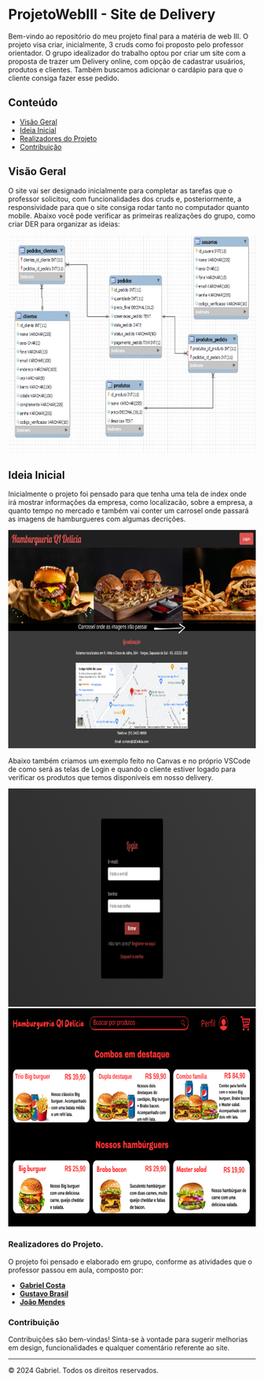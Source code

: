 # ProjetoWebIII - Site de Delivery

Bem-vindo ao repositório do meu projeto final para a matéria de web III. O projeto visa criar, inicialmente, 3 cruds como foi proposto pelo professor orientador. O grupo idealizador do trabalho optou por criar um site com a proposta de trazer um Delivery online, com opção de cadastrar usuários, produtos e clientes. Também buscamos adicionar o cardápio para que o cliente consiga fazer esse pedido.

## Conteúdo

- [Visão Geral](#visão-geral)
- [Ideia Inicial](#ideia-inicial)
- [Realizadores do Projeto](#realizadores-do-projeto)
- [Contribuição](#contribuição)


## Visão Geral

O site vai ser designado inicialmente para completar as tarefas que o professor solicitou, com funcionalidades dos cruds e, posteriormente, a responsividade para que o site consiga rodar tanto no computador quanto mobile. Abaixo você pode verificar as primeiras realizações do grupo, como criar DER para organizar as ideias:

<img src="./imagens/DER.jpg" alt="der" width="1000" height="444">

## Ideia Inicial 

Inicialmente o projeto foi pensado para que tenha uma tela de index onde irá mostrar informações da empresa, como localizacão, sobre a empresa, a quanto tempo no mercado e também vai conter um carrosel onde passará as imagens de hamburgueres com algumas decrições.

<img src="./imagens/index.png" alt="index" width="1000" height="444">

Abaixo também criamos um exemplo feito no Canvas e no próprio VSCode de como será as telas de Login e quando o cliente estiver logado para verificar os produtos que temos disponíveis em nosso delivery. 

<img src="./imagens/TelaLogin.png" alt="telalogin" width="1000" height="444">
<img src="./imagens/QiDelicia.png" alt="telalogin" width="1000" height="444">

### Realizadores do Projeto.

O projeto foi pensado e elaborado em grupo, conforme as atividades que o professor passou em aula, composto por:

- [**Gabriel Costa**](https://github.com/Princeofskyy)
- [**Gustavo Brasil**](https://github.com/gustavobrasilm)
- [**João Mendes**](https://github.com/joaomendesp)


### Contribuição

Contribuições são bem-vindas! Sinta-se à vontade para sugerir melhorias em design, funcionalidades e qualquer comentário referente ao site.

---

© 2024 Gabriel. Todos os direitos reservados.




